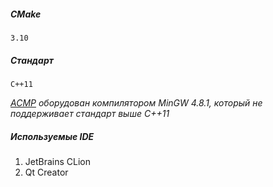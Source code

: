 ##### CMake
    3.10
##### Стандарт
    C++11
_[ACMP](https://acmp.ru/) оборудован компилятором MinGW 4.8.1, который не поддерживает стандарт выше C++11_
##### Используемые IDE
1. JetBrains CLion
2. Qt Creator 